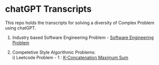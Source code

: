 # chatGPT Transcripts

This repo holds the transcripts for solving a diversity of Complex Problem using chatGPT.

1. Industry based Software Engineering Problem - [Software Engineering Problem](https://github.com/Saksham4796/se_problem_statement)

2. Competetive Style Algorithmic Problems:  
   i) Leetcode Problem - 1 : [K-Concatenation Maximum Sum](https://leetcode.com/problems/k-concatenation-maximum-sum/)
